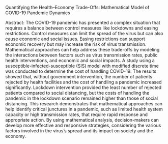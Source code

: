 Quantifying the Health–Economy Trade-Offs: Mathematical Model of COVID-19 Pandemic Dynamics

Abstract: The COVID-19 pandemic has presented a complex situation that requires a balance between control measures like lockdowns and easing restrictions. Control measures can limit the spread of the virus but can also cause economic and social issues. Easing restrictions can support economic recovery but may increase the risk of virus transmission. Mathematical approaches can help address these trade-offs by modeling the interactions between factors such as virus transmission rates, public health interventions, and economic and social impacts. A study using a susceptible-infected-susceptible (SIS) model with modified discrete time was conducted to determine the cost of handling COVID-19. The results showed that, without government intervention, the number of patients rejected by health facilities and the cost of handling a pandemic increased significantly. Lockdown intervention provided the least number of rejected patients compared to social distancing, but the costs of handling the pandemic in the lockdown scenario remained higher than those of social distancing. This research demonstrates that mathematical approaches can help identify critical junctures in a pandemic, such as limited health system capacity or high transmission rates, that require rapid response and appropriate action. By using mathematical analysis, decision-makers can develop more effective and responsive strategies, considering the various factors involved in the virus’s spread and its impact on society and the economy.
